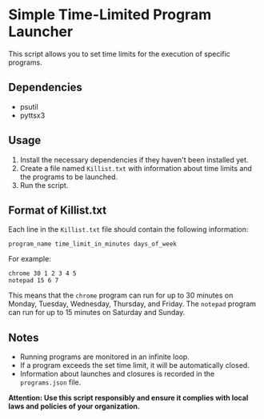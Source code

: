 # Simple Time-Limited Program Launcher

This script allows you to set time limits for the execution of specific programs.

## Dependencies
- psutil
- pyttsx3

## Usage
1. Install the necessary dependencies if they haven't been installed yet.
2. Create a file named `Killist.txt` with information about time limits and the programs to be launched.
3. Run the script.

## Format of Killist.txt
Each line in the `Killist.txt` file should contain the following information:

```
program_name time_limit_in_minutes days_of_week
```

For example:

```
chrome 30 1 2 3 4 5
notepad 15 6 7
```

This means that the `chrome` program can run for up to 30 minutes on Monday, Tuesday, Wednesday, Thursday, and Friday. The `notepad` program can run for up to 15 minutes on Saturday and Sunday.

## Notes
- Running programs are monitored in an infinite loop.
- If a program exceeds the set time limit, it will be automatically closed.
- Information about launches and closures is recorded in the `programs.json` file.

**Attention: Use this script responsibly and ensure it complies with local laws and policies of your organization.**
